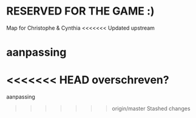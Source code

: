 # RESERVED FOR THE GAME :)

Map for Christophe & Cynthia
<<<<<<< Updated upstream

aanpassing
=======
<<<<<<< HEAD
overschreven?
=======

aanpassing
>>>>>>> origin/master
>>>>>>> Stashed changes
